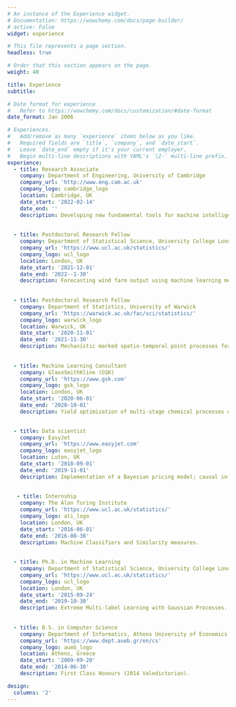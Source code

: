```yaml
---
# An instance of the Experience widget.
# Documentation: https://wowchemy.com/docs/page-builder/
# active: False
widget: experience

# This file represents a page section.
headless: true

# Order that this section appears on the page.
weight: 40

title: Experience
subtitle:

# Date format for experience
#   Refer to https://wowchemy.com/docs/customization/#date-format
date_format: Jan 2006

# Experiences.
#   Add/remove as many `experience` items below as you like.
#   Required fields are `title`, `company`, and `date_start`.
#   Leave `date_end` empty if it's your current employer.
#   Begin multi-line descriptions with YAML's `|2-` multi-line prefix.
experience:
  - title: Research Associate
    company: Department of Engineering, University of Cambridge
    company_url: 'http://www.eng.cam.ac.uk'
    company_logo: cambridge_logo
    location: Cambridge, UK
    date_start: '2022-02-14'
    date_end: ''
    description: Developing new fundamental tools for machine intelligence and machine learning.
    
  
  - title: Postdoctoral Research Fellow
    company: Department of Statistical Science, University College London
    company_url: 'https://www.ucl.ac.uk/statistics/'
    company_logo: ucl_logo
    location: London, UK
    date_start: '2021-12-01'
    date_end: '2022--1-30'
    description: Forecasting wind farm output using machine learning methods.
    
    
  - title: Postdoctoral Research Fellow
    company: Department of Statistics, University of Warwick
    company_url: 'https://warwick.ac.uk/fac/sci/statistics/'
    company_logo: warwick_logo
    location: Warwick, UK
    date_start: '2020-11-01'
    date_end: '2021-11-30'
    description: Mechanistic marked spatio-temporal point processes for large-scale data-analytic applications.
    
    
  - title: Machine Learning Consultant
    company: GlaxoSmithKline (GSK)
    company_url: 'https://www.gsk.com'
    company_logo: gsk_logo
    location: London, UK
    date_start: '2020-06-01'
    date_end: '2020-10-01'
    description: Yield optimization of multi-stage chemical processes used for medicine production via machine learning techniques.

        
  - title: Data scientist
    company: EasyJet
    company_url: 'https://www.easyjet.com'
    company_logo: easyjet_logo
    location: Luton, UK
    date_start: '2018-09-01'
    date_end: '2019-11-01'
    description: Implementation of a Bayesian pricing model; causal inference using machine learning algorithms; multi-echelon inventory optimization.
    
    
   - title: Internship
    company: The Alan Turing Institute
    company_url: 'https://www.ucl.ac.uk/statistics/'
    company_logo: ati_logo
    location: London, UK
    date_start: '2016-06-01'
    date_end: '2016-08-30'
    description: Machine Classifiers and Similarity measures.
    
    
  - title: Ph.D. in Machine Learning
    company: Department of Statistical Science, University College London
    company_url: 'https://www.ucl.ac.uk/statistics/'
    company_logo: ucl_logo
    location: London, UK
    date_start: '2015-09-24'
    date_end: '2019-10-30'
    description: Extreme Multi-label Learning with Gaussian Processes.
    
    
  - title: B.S. in Computer Science
    company: Department of Informatics, Athens University of Economics and Business
    company_url: 'https://www.dept.aueb.gr/en/cs'
    company_logo: aueb_logo
    location: Athens, Greece
    date_start: '2009-09-20'
    date_end: '2014-06-30'
    description: First Class Honours (2014 Valedictorian).

design:
  columns: '2'
---
```

